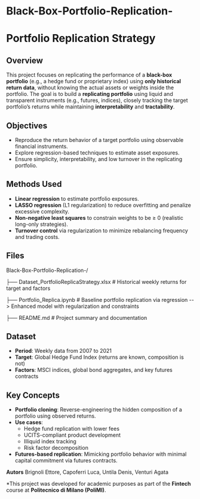 # Black-Box-Portfolio-Replication-
# Portfolio Replication Strategy

## Overview
This project focuses on replicating the performance of a **black-box portfolio** (e.g., a hedge fund or proprietary index) using **only historical return data**, without knowing the actual assets or weights inside the portfolio. The goal is to build a **replicating portfolio** using liquid and transparent instruments (e.g., futures, indices), closely tracking the target portfolio’s returns while maintaining **interpretability** and **tractability**.

## Objectives

- Reproduce the return behavior of a target portfolio using observable financial instruments.
- Explore regression-based techniques to estimate asset exposures.
- Ensure simplicity, interpretability, and low turnover in the replicating portfolio.

## Methods Used

- **Linear regression** to estimate portfolio exposures.
- **LASSO regression** (L1 regularization) to reduce overfitting and penalize excessive complexity.
- **Non-negative least squares** to constrain weights to be ≥ 0 (realistic long-only strategies).
- **Turnover control** via regularization to minimize rebalancing frequency and trading costs.

## Files
Black-Box-Portfolio-Replication-/

├── Dataset_PortfolioReplicaStrategy.xlsx # Historical weekly returns for target and factors

├── Portfolio_Replica.ipynb # Baseline portfolio replication via regression --> Enhanced model with regularization and constraints

├── README.md # Project summary and documentation

## Dataset

- **Period**: Weekly data from 2007 to 2021
- **Target**: Global Hedge Fund Index (returns are known, composition is not)
- **Factors**: MSCI indices, global bond aggregates, and key futures contracts

## Key Concepts
- **Portfolio cloning**: Reverse-engineering the hidden composition of a portfolio using observed returns.
- **Use cases**:
  - Hedge fund replication with lower fees
  - UCITS-compliant product development
  - Illiquid index tracking
  - Risk factor decomposition
- **Futures-based replication**: Mimicking portfolio behavior with minimal capital commitment via futures contracts.

**Autors**
Brignoli Ettore, Capoferri Luca, Untila Denis, Venturi Agata

*This project was developed for academic purposes as part of the **Fintech** course at **Politecnico di Milano (PoliMI)**.
